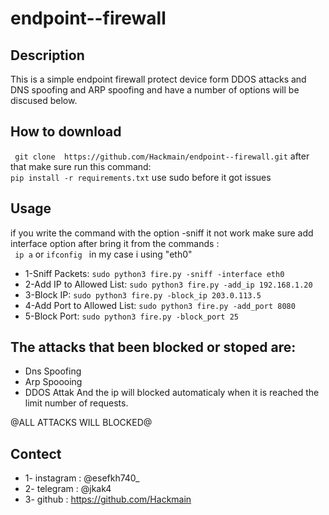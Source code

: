 # endpoint--firewall
## Description
This is a simple endpoint firewall protect device form DDOS attacks and DNS spoofing and ARP spoofing and have a number of options will be discused below.<be>

## How to download
``` git clone  https://github.com/Hackmain/endpoint--firewall.git```
after that make sure run this command:<br>
```pip install -r requirements.txt``` use sudo before it got issues


## Usage
if you write the command with the option -sniff it not work make sure add interface option 
after bring it from the commands : <br>
``` ip a``` or ```ifconfig ``` in my case i using "eth0"
* 1-Sniff Packets:
  ```sudo python3 fire.py -sniff -interface eth0```
* 2-Add IP to Allowed List:
  ```sudo python3 fire.py -add_ip 192.168.1.20```
* 3-Block IP:
  ```sudo python3 fire.py -block_ip 203.0.113.5```
* 4-Add Port to Allowed List:
  ```sudo python3 fire.py -add_port 8080```
* 5-Block Port:
  ```sudo python3 fire.py -block_port 25```
  
## The attacks that been blocked or stoped are:
* Dns Spoofing
* Arp Spoooing
* DDOS Attak And the ip will blocked automaticaly when it is reached the limit number of requests.

@ALL ATTACKS WILL BLOCKED@

## Contect
* 1- instagram : @esefkh740_
* 2- telegram : @jkak4
* 3- github : https://github.com/Hackmain
